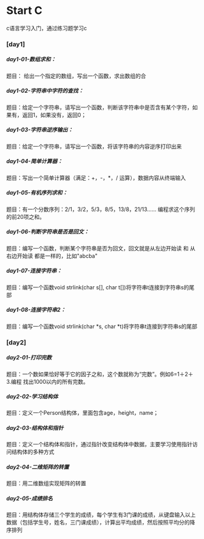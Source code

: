 # Start C 
  c语言学习入门，通过练习题学习c
### [day1]
#####  day1-01-数组求和：
题目： 给出一个指定的数组，写出一个函数，求出数组的合
##### day1-02-字符串中字符的查找：
题目：给定一个字符串，请写出一个函数，判断该字符串中是否含有某个字符，如果有，返回1，如果没有，返回0；
##### day1-03-字符串逆序输出：
题目：给定一个字符串，请写出一个函数，将该字符串的内容逆序打印出来
##### day1-04-简单计算器：
题目：写出一个简单计算器（满足：+，-，*，/ 运算），数据内容从终端输入
##### day1-05-有机序列求和：
题目：有一个分数序列：2/1，3/2，5/3，8/5，13/8，21/13……  编程求这个序列的前20项之和。
##### day1-06-判断字符串是否是回文：
题目：编写一个函数，判断某个字符串是否为回文，回文就是从左边开始读 和 从右边开始读 都是一样的，比如"abcba"
##### day1-07-连接字符串：
题目：编写一个函数void strlink(char s[], char t[])将字符串t连接到字符串s的尾部
##### day1-08-连接字符串2：
题目：编写一个函数void strlink(char *s, char *t)将字符串t连接到字符串s的尾部

### [day2]
##### day2-01-打印完数
题目：一个数如果恰好等于它的因子之和，这个数就称为“完数”。例如6=1＋2＋3.编程    找出1000以内的所有完数。 
##### day2-02-学习结构体
题目：定义一个Person结构体，里面包含age，height，name；
##### day2-03-结构体和指针
题目：定义一个结构体和指针，通过指针改变结构体中数据，主要学习使用指针访问结构体的多种方式
##### day2-04-二维矩阵的转置
题目：用二维数组实现矩阵的转置
##### day2-05-成绩排名
题目：用结构体存储三个学生的成绩，每个学生有3门课的成绩，从键盘输入以上数据（包括学生号，姓名，三门课成绩），计算出平均成绩，然后按照平均分的降序排列


  
